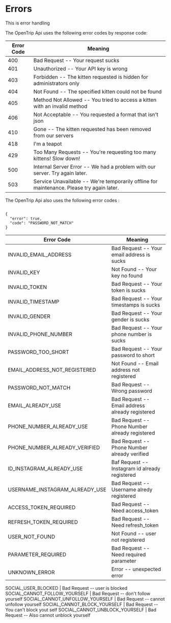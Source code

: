 # Errors

<aside class="notice">
This is error handling
</aside>

The OpenTrip Api uses the following error codes by response code:


Error Code | Meaning
---------- | -------
400 | Bad Request -- Your request sucks
401 | Unauthorized -- Your API key is wrong
403 | Forbidden -- The kitten requested is hidden for administrators only
404 | Not Found -- The specified kitten could not be found
405 | Method Not Allowed -- You tried to access a kitten with an invalid method
406 | Not Acceptable -- You requested a format that isn't json
410 | Gone -- The kitten requested has been removed from our servers
418 | I'm a teapot
429 | Too Many Requests -- You're requesting too many kittens! Slow down!
500 | Internal Server Error -- We had a problem with our server. Try again later.
503 | Service Unavailable -- We're temporarily offline for maintenance. Please try again later.




The OpenTrip Api also uses the following error codes :

<code>
{
  "error": true,
  "code": "PASSWORD_NOT_MATCH"
}
</code>

Error Code | Meaning
---------- | -------
INVALID_EMAIL_ADDRESS | Bad Request -- Your email address is sucks
INVALID_KEY | Not Found -- Your key no found
INVALID_TOKEN | Bad Request -- Your token is sucks
INVALID_TIMESTAMP | Bad Request -- Your timestamps is sucks
INVALID_GENDER | Bad Request -- Your gender is sucks
INVALID_PHONE_NUMBER | Bad Request -- Your phone number is sucks
PASSWORD_TOO_SHORT | Bad Request -- Your password to short
EMAIL_ADDRESS_NOT_REGISTERED | Not Found -- Email address not registered
PASSWORD_NOT_MATCH | Bad Request -- Wrong password
EMAIL_ALREADY_USE | Bad Request -- Email address already registered
PHONE_NUMBER_ALREADY_USE | Bad Request -- Phone Number already registered
PHONE_NUMBER_ALREADY_VERIFIED | Bad Request -- Phone Number already verified
ID_INSTAGRAM_ALREADY_USE | Baf Request -- Instagram id already registered
USERNAME_INSTAGRAM_ALREADY_USE | Bad Request -- Username alredy registered
ACCESS_TOKEN_REQUIRED | Bad Request -- Need access_token
REFRESH_TOKEN_REQUIRED | Bad Request -- Need refresh_token
USER_NOT_FOUND | Not Found -- user not registered
PARAMETER_REQUIRED | Bad Request -- Need required parameter
UNKNOWN_ERROR | Error -- unexpected error

SOCIAL_USER_BLOCKED | Bad Request -- user is blocked
SOCIAL_CANNOT_FOLLOW_YOURSELF | Bad Request -- don't follow yourself
SOCIAL_CANNOT_UNFOLLOW_YOURSELF | Bad Request -- cannot unfollow yourself
SOCIAL_CANNOT_BLOCK_YOURSELF | Bad Request -- You can't block yout self
SOCIAL_CANNOT_UNBLOCK_YOURSELF | Bad Request -- Also cannot unblock yourself



